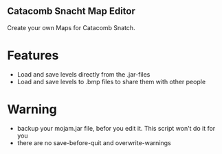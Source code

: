 Catacomb Snacht Map Editor
--------------------------
Create your own Maps for Catacomb Snatch.

Features
========
 * Load and save levels directly from the .jar-files
 * Load and save levels to .bmp files to share them with other people

Warning
=======
 * backup your mojam.jar file, befor you edit it. This script won't do it for you
 * there are no save-before-quit and overwrite-warnings

